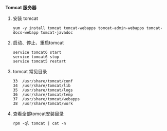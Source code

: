 **Tomcat 服务器**

1. 安装 tomcat
    ```
    yum -y install tomcat tomcat-webapps tomcat-admin-webapps tomcat-docs-webapp tomcat-javadoc
    ```
2. 启动、停止、重启tomcat
    ```
    service tomcat6 start
    service tomcat6 stop
    service tomcat5 restart
    ```

3. tomcat 常见目录
    ```
    33	/usr/share/tomcat/conf
    34	/usr/share/tomcat/lib
    35	/usr/share/tomcat/logs
    36	/usr/share/tomcat/temp
    37	/usr/share/tomcat/webapps
    38	/usr/share/tomcat/work
    ```

4. 查看全部tomcat安装目录
    ```
    rpm -ql tomcat | cat -n
    ```